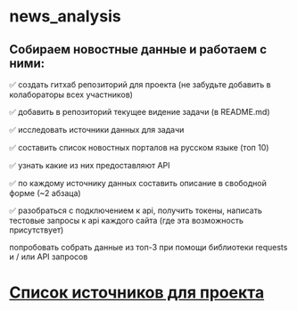 # news_analysis

## Собираем новостные данные и работаем с ними:

✅ создать гитхаб репозиторий для проекта (не забудьте добавить в колабораторы всех участников)

✅ добавить в репозиторий текущее видение задачи (в README.md)

✅ исследовать источники данных для задачи

✅ составить список новостных порталов на русском языке (топ 10)

✅ узнать какие из них предоставляют API

✅ по каждому источнику данных составить описание в свободной форме (~2 абзаца)

✅ разобраться с подключением к api, получить токены, написать тестовые запросы к api каждого сайта (где эта возможность присутствует)

 попробовать собрать данные из топ-3 при помощи библиотеки requests и / или API запросов

# [Список источников для проекта](https://docs.google.com/spreadsheets/d/1G58gx0iPte6DAfFrH-YyQQtm6j7t2vBnf03Xhl7XFXs/edit?usp=sharing) #
